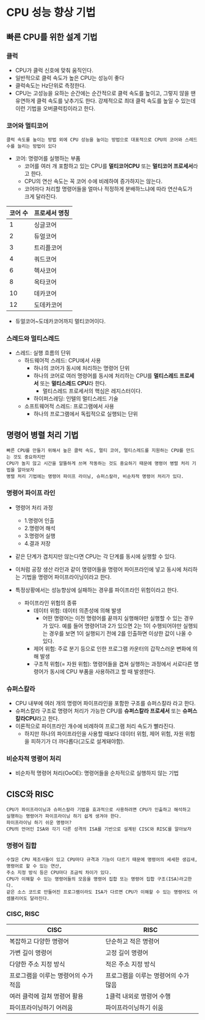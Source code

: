 # CPU 성능 향상 기법

## 빠른 CPU를 위한 설계 기법

### 클럭

- CPU가 클럭 신호에 맞춰 움직인다.
- 일반적으로 클럭 속도가 높은 CPU는 성능이 좋다
- 클럭속도는 Hz단위로 측정한다.
- CPU는 고성능을 요하는 순간에는 순간적으로 클럭 속도를 높이고, 그렇지 않을 땐 유연하게 클럭 속도를 낮추기도 한다. 강제적으로 최대 클럭 속도를 높일 수 있는데 이런 기법을 오버클럭킹이라고 한다.

### 코어와 멀티코어

    클럭 속도를 높이는 방법 외에 CPU 성능을 높이는 방법으로 대표적으로 CPU의 코어와 스레드 수를 늘리는 방법이 있다

- 코어: 명령어를 실행하는 부품
  - 코어를 여러 개 포함하고 있는 CPU를 **멀티코어CPU** 또는 **멀티코어 프로세서**라고 한다.
  - CPU의 연산 속도는 꼭 코어 수에 비례하여 증가하지는 않는다.
  - 코어마다 처리할 명령어들을 얼마나 적정하게 분배하느냐에 따라 연산속도가 크게 달라진다.

| 코어 수 | 프로세서 명칭 |
| ------- | ------------- |
| 1       | 싱글코어      |
| 2       | 듀얼코어      |
| 3       | 트리플코어    |
| 4       | 쿼드코어      |
| 6       | 헥사코어      |
| 8       | 옥타코어      |
| 10      | 데카코어      |
| 12      | 도데카코어    |

- 듀얼코어~도데카코어까지 멀티코어이다.

### 스레드와 멀티스레드

- 스레드: 실행 흐름의 단위
  - 하드웨어적 스레드: CPU에서 사용
    - 하나의 코어가 동시에 처리하는 명령어 단위
    - 하나의 코어로 여러 명령어를 동시에 처리하는 CPU를 **멀티스레드 프로세서** 또는 **멀티스레드 CPU**라 한다.
      - 멀티스레드 프로세서의 핵심은 레지스터이다.
    - 하이퍼스레딩: 인텔의 멀티스레드 기술
  - 소프트웨어적 스레드: 프로그램에서 사용
    - 하나의 프로그램에서 독립적으로 실행되는 단위

## 명령어 병렬 처리 기법

    빠른 CPU를 만들기 위해서 높은 클럭 속도, 멀티 코어, 멀티스레드를 지원하는 CPU를 만드는 것도 중요하지만
    CPU가 놀지 않고 시간을 알뜰하게 쓰며 작동하는 것도 중요하기 때문에 명령어 병렬 처리 기법을 알아보자
    병렬 처리 기법에는 명령어 파이프 라이닝, 슈퍼스칼라, 비순차적 명령어 처리가 있다.

### 명령어 파이프 라인

- 명령어 처리 과정

  - 1.명령어 인출
  - 2.명령어 해석
  - 3.명령어 실행
  - 4.결과 저장

- 같은 단계가 겹치지만 않는다면 CPU는 각 단계를 동시에 실행할 수 있다.
- 이처럼 공장 생산 라인과 같이 명령어들을 명령어 파이프라인에 넣고 동시에 처리하는 기법을 명령어 파이프라이닝이라고 한다.
- 특정상황에서는 성능향상에 실패하는 경우를 파이프라인 위험이라고 한다.
  - 파이프라인 위험의 종류
    - 데이터 위험: 데이터 의존성에 의해 발생
      - 어떤 명령어는 이전 명령어를 끝까지 실행해야만 실행할 수 있는 경우가 있다. 예를 들어 명령어1과 2가 있으면 2는 1이 수행되어야만 실행되는 경우를 보면 1이 실행되기 전에 2를 인출하면 이상한 값이 나올 수 있다.
    - 제어 위험: 주로 분기 등으로 인한 프로그램 카운터의 갑작스러운 변화에 의해 발생
    - 구조적 위험(= 자원 위험): 명령어들을 겹쳐 실행하는 과정에서 서로다른 명령어가 동시에 CPU 부품을 사용하려고 할 때 발생한다.

### 슈퍼스칼라

- CPU 내부에 여러 개의 명령어 파이프라인을 포함한 구조를 슈퍼스칼라 라고 한다.
- 슈퍼스칼라 구조로 명령어 처리가 가능한 CPU를 **슈퍼스칼라 프로세서** 또는 **슈퍼스칼라CPU**라고 한다.
- 이론적으로 파이프라인 개수에 비례하여 프로그램 처리 속도가 빨라진다.
  - 하지만 하나의 파이프라인을 사용할 때보다 데이터 위험, 제어 위험, 자원 위험을 피하기가 더 까다롭다(고도로 설계돼야함).

### 비순차적 명령어 처리

- 비순차적 명령어 처리(OoOE): 명령어들을 순차적으로 실행하지 않는 기법

## CISC와 RISC

    CPU가 파이프라이닝과 슈퍼스칼라 기법을 효과적으로 사용하려면 CPU가 인출하고 해석하고
    실행하는 명령어가 파이프라이닝 하기 쉽게 생겨야 한다.
    파이프라이닝 하기 쉬운 명령어?
    CPU의 언어인 ISA와 각기 다른 성격의 ISA를 기반으로 설계된 CISC와 RISC를 알아보자

### 명령어 집합

    수많은 CPU 제조사들이 있고 CPU마다 규격과 기능이 다르기 때문에 명령어의 세세한 생김새, 명령어로 할 수 있는 연산,
    주소 지정 방식 등은 CPU마다 조금씩 차이가 있다.
    CPU가 이해할 수 있는 명령어들의 모음을 명령어 집합 또는 명령어 집합 구조(ISA)라고한다.
    같은 소스 코드로 만들어진 프로그램이라도 ISA가 다르면 CPU가 이해할 수 있는 명령어도 어셈블리어도 달라진다.

### CISC, RISC

| CISC                                 | RISC                                 |
| ------------------------------------ | ------------------------------------ |
| 복잡하고 다양한 명령어               | 단순하고 적은 명령어                 |
| 가변 길이 명령어                     | 고정 길이 명령어                     |
| 다양한 주소 지정 방식                | 적은 주소 지정 방식                  |
| 프로그램을 이루는 명령어의 수가 적음 | 프로그램을 이루는 명령어의 수가 많음 |
| 여러 클럭에 걸쳐 명령어 활용         | 1클럭 내외로 명령어 수행             |
| 파이프라이닝하기 어려움              | 파이프라이닝하기 쉬움                |
